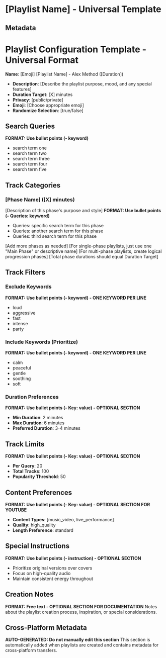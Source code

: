 # [Playlist Name] - Universal Template

## Metadata
# Playlist Configuration Template - Universal Format

**Name**: [Emoji] [Playlist Name] - Alex Method ([Duration])
- **Description**: [Describe the playlist purpose, mood, and any special features]
- **Duration Target**: [X] minutes
- **Privacy**: [public/private]
- **Emoji**: [Choose appropriate emoji]
- **Randomize Selection**: [true/false]

## Search Queries
**FORMAT: Use bullet points (- keyword)**
- search term one
- search term two
- search term three
- search term four
- search term five

## Track Categories
### [Phase Name] ([X] minutes)
[Description of this phase's purpose and style]
**FORMAT: Use bullet points (- Queries: keyword)**
- Queries: specific search term for this phase
- Queries: another search term for this phase
- Queries: third search term for this phase

[Add more phases as needed]
[For single-phase playlists, just use one "Main Phase" or descriptive name]
[For multi-phase playlists, create logical progression phases]
[Total phase durations should equal Duration Target]

## Track Filters
### Exclude Keywords
**FORMAT: Use bullet points (- keyword) - ONE KEYWORD PER LINE**
- loud
- aggressive
- fast
- intense
- party

### Include Keywords (Prioritize)
**FORMAT: Use bullet points (- keyword) - ONE KEYWORD PER LINE**
- calm
- peaceful
- gentle
- soothing
- soft

### Duration Preferences
**FORMAT: Use bullet points (- **Key**: value) - OPTIONAL SECTION**
- **Min Duration**: 2 minutes
- **Max Duration**: 6 minutes
- **Preferred Duration**: 3-4 minutes

## Track Limits
**FORMAT: Use bullet points (- **Key**: value) - OPTIONAL SECTION**
- **Per Query**: 20
- **Total Tracks**: 100
- **Popularity Threshold**: 50

## Content Preferences
**FORMAT: Use bullet points (- **Key**: value) - OPTIONAL SECTION FOR YOUTUBE**
- **Content Types**: [music_video, live_performance]
- **Quality**: high_quality
- **Length Preference**: standard

## Special Instructions
**FORMAT: Use bullet points (- instruction) - OPTIONAL SECTION**
- Prioritize original versions over covers
- Focus on high-quality audio
- Maintain consistent energy throughout

## Creation Notes
**FORMAT: Free text - OPTIONAL SECTION FOR DOCUMENTATION**
Notes about the playlist creation process, inspiration, or special considerations.

## Cross-Platform Metadata
**AUTO-GENERATED: Do not manually edit this section**
This section is automatically added when playlists are created and contains metadata for cross-platform transfers.
